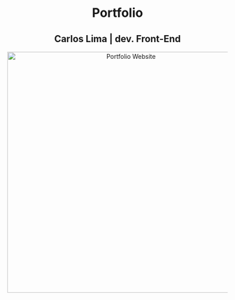 <h1 align="center">Portfolio</h1>
<h2 align="center">Carlos Lima | dev. Front-End </h2>
<p align="center">
<img src="https://user-images.githubusercontent.com/108387463/178243914-426505cf-4d46-4d34-9dee-5612401b4020.png" width="550" alt="Portfolio Website">
</p>

